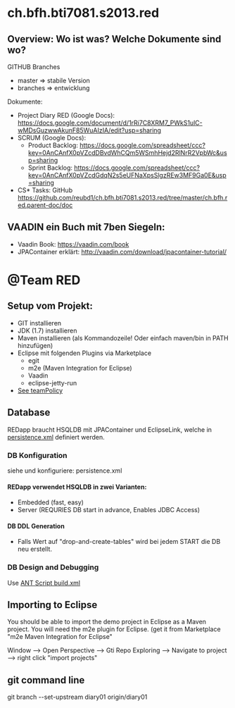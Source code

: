 # ch.bfh.bti7081.s2013.red

## Overview: Wo ist was? Welche Dokumente sind wo?

GITHUB Branches
- master => stabile Version
- branches => entwicklung

Dokumente:
- Project Diary RED (Google Docs): https://docs.google.com/document/d/1rRi7C8XRM7_PWkS1ulC-wMDsGuzwwAkunF85WuAIzIA/edit?usp=sharing
- SCRUM (Google Docs):
  - Product Backlog: https://docs.google.com/spreadsheet/ccc?key=0AnCAnfX0pVZcdDBvdWhCQm5WSmhHejd2RlNrR2VpbWc&usp=sharing
  - Sprint Backlog:  https://docs.google.com/spreadsheet/ccc?key=0AnCAnfX0pVZcdGdqN2s5eUFNaXpsSlgzREw3MF9Ga0E&usp=sharing
- CS* Tasks: GitHub  https://github.com/reubd1/ch.bfh.bti7081.s2013.red/tree/master/ch.bfh.red.parent-doc/doc

## VAADIN ein Buch mit 7ben Siegeln:

- Vaadin Book: https://vaadin.com/book
- JPAContainer erklärt: http://vaadin.com/download/jpacontainer-tutorial/

# @Team RED

## Setup vom Projekt:

- GIT installieren
- JDK (1.7) installieren
- Maven installieren (als Kommandozeile! Oder einfach maven/bin in PATH hinzufügen)
- Eclipse mit folgenden Plugins via Marketplace 
  - egit
  - m2e (Maven Integration for Eclipse)
  - Vaadin
  - eclipse-jetty-run
- [See teamPolicy](https://github.com/reubd1/ch.bfh.bti7081.s2013.red/tree/master/ch.bfh.red.parent-doc/teamPolicy)


## Database

REDapp braucht HSQLDB mit JPAContainer und EclipseLink, welche in [persistence.xml](https://github.com/reubd1/ch.bfh.bti7081.s2013.red/tree/master/ch.bfh.red.appl/src/main/resources/META-INF/persistence.xml) definiert werden.

### DB Konfiguration
siehe und konfiguriere: persistence.xml

#### REDapp verwendet HSQLDB in zwei Varianten:
- Embedded (fast, easy)
- Server (REQURIES DB start in advance, Enables JDBC Access)

#### DB DDL Generation
- Falls Wert auf "drop-and-create-tables" wird bei jedem START die DB neu erstellt. 

### DB Design and Debugging

Use [ANT Script build.xml](https://github.com/reubd1/ch.bfh.bti7081.s2013.red/tree/master/ch.bfh.red.appl/runDBServer/build.xml)



## Importing to Eclipse


You should be able to import the demo project in Eclipse as a Maven project.
You will need the m2e plugin for Eclipse. (get it from Marketplace "m2e Maven Integration for Eclipse"

Window --> Open Perspective --> Gti Repo Exploring
--> Navigate to project --> right click "import projects"



## git command line

git branch --set-upstream diary01 origin/diary01
